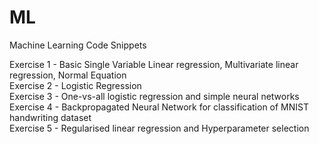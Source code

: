 # ML
Machine Learning Code Snippets  

Exercise 1 - Basic Single Variable Linear regression, Multivariate linear regression, Normal Equation  
Exercise 2 - Logistic Regression  
Exercise 3 - One-vs-all logistic regression and simple neural networks  
Exercise 4 - Backpropagated Neural Network for classification of MNIST handwriting dataset  
Exercise 5 - Regularised linear regression and Hyperparameter selection  

